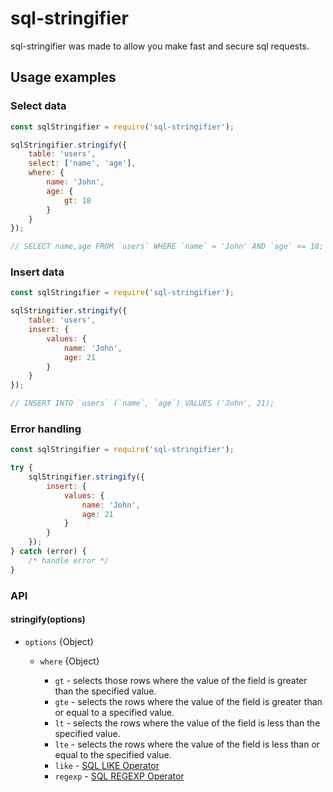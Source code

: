 # sql-stringifier

sql-stringifier was made to allow you make fast and secure sql requests.

## Usage examples

### Select data

```js
const sqlStringifier = require('sql-stringifier');

sqlStringifier.stringify({
    table: 'users',
    select: ['name', 'age'],
    where: {
        name: 'John',
        age: {
            gt: 18
        }
    }
});

// SELECT name,age FROM `users` WHERE `name` = 'John' AND `age` <= 18;
```

### Insert data

```js
const sqlStringifier = require('sql-stringifier');

sqlStringifier.stringify({
    table: 'users',
    insert: {
        values: {
            name: 'John',
            age: 21
        }
    }
});

// INSERT INTO `users` (`name`, `age`) VALUES ('John', 21);
```

### Error handling

```js
const sqlStringifier = require('sql-stringifier');

try {
    sqlStringifier.stringify({
        insert: {
            values: {
                name: 'John',
                age: 21
            }
        }
    });
} catch (error) {
    /* handle error */
}
```
### API

#### stringify(options)

- `options` {Object}
  - `where` {Object}
  
    - `gt` - selects those rows where the value of the field is greater than the specified value.
    - `gte` - selects the rows where the value of the field is greater than or equal to a specified value.
    - `lt` - selects the rows where the value of the field is less than the specified value.
    - `lte` - selects the rows where the value of the field is less than or equal to the specified value.
    - `like` - [SQL LIKE Operator](https://dev.mysql.com/doc/refman/5.7/en/pattern-matching.html)
    - `regexp` - [SQL REGEXP Operator](https://dev.mysql.com/doc/refman/5.7/en/regexp.html)
